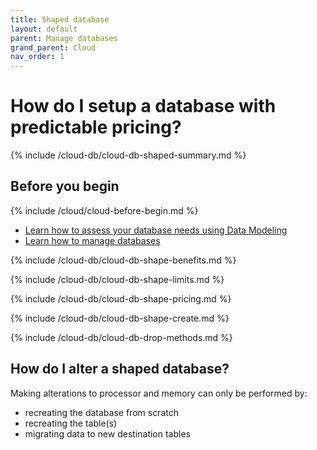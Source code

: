 ```yaml
---
title: Shaped database
layout: default
parent: Manage databases
grand_parent: Cloud
nav_order: 1
---
```


# How do I setup a database with predictable pricing?

{% include /cloud-db/cloud-db-shaped-summary.md %}

## Before you begin

{% include /cloud/cloud-before-begin.md %}
* [Learn how to assess your database needs using Data Modeling](/docs/concepts/concept-data-modeling)
* [Learn how to manage databases](/docs/cloud/cloud-databases/cloud-db-manage)

{% include /cloud-db/cloud-db-shape-benefits.md %}

{% include /cloud-db/cloud-db-shape-limits.md %}

{% include /cloud-db/cloud-db-shape-pricing.md %}

{% include /cloud-db/cloud-db-shape-create.md %}

{% include /cloud-db/cloud-db-drop-methods.md %}



## How do I alter a shaped database?

Making alterations to processor and memory can only be performed by:
* recreating the database from scratch
* recreating the table(s)
* migrating data to new destination tables
